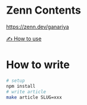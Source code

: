 # Zenn Contents

https://zenn.dev/ganariya

[✍️ How to use](https://zenn.dev/zenn/articles/zenn-cli-guide)

# How to write

```bash
# setup
npm install
# write article
make article SLUG=xxx
```
